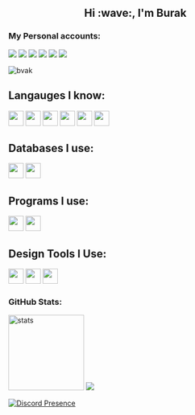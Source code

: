 <h2 align="center">Hi :wave:, I'm Burak</h2>
<h3>My Personal accounts:</h3>
<p align="left">
<a href="https://discord.com/users/470548458072440842" target"blank_"><img src="https://img.shields.io/badge/discord%20-7289DA.svg?&style=for-the-badge&logo=discord&logoColor=white"></a>
<a href="https://instagram.com/3.10.00s" target"blank_"><img src="https://img.shields.io/badge/INSTAGRAM%20-DC3175.svg?&style=for-the-badge&logo=instagram&logoColor=white"></a>
<a href="https://open.spotify.com/user/9tmyd4phnj1ca04ojccpnndu4" target"blank_"><img src="https://img.shields.io/badge/Spotify-1ED760?&style=for-the-badge&logo=spotify&logoColor=white"></a>
<a href="https://medium.com/@burakyabgu" target"blank_"><img src="https://img.shields.io/badge/medium-%2312100E.svg?&style=for-the-badge&logo=medium&logoColor=white"></a>
<a href="https://twitter.com/burakyabguu" target"blank_"><img src="https://img.shields.io/badge/twitter-%231DA1F2.svg?&style=for-the-badge&logo=twitter&logoColor=white"></a>
<a href = "mailto:burakyabgu@gmail.com"> <img src ="https://img.shields.io/badge/Gmail-D14836?style=for-the-badge&logo=gmail&logoColor=white"></a>

  
</p>
  
<img src="https://komarev.com/ghpvc/?username=burakyabgu&label=Ziyaretçi%20Sayısı&color=37F613" alt="bvak" />

## Langauges I know:

<code><img height="30" src="https://camo.githubusercontent.com/7bb8a185dec2fc30ca43e4b63cbaba213034b14191e097be7fee58884a5599a8/68747470733a2f2f616b6966393734382e6d652f6261646765732f707974686f6e2e737667"></code>
<code><img height="30" src="https://img.shields.io/badge/Java%20-red.svg?&style=for-the-badge&logo=java&logoColor=white"></code>
<code><img height="30" src="https://camo.githubusercontent.com/e988dbddd23f51aed1cafbc52871a54b98a997c8d9750623a7f2c1b7d359bcf4/68747470733a2f2f616b6966393734382e6d652f6261646765732f68746d6c352e737667"></code>
<code><img height="30" src="https://camo.githubusercontent.com/8b392ec84f9229dfc01109f07f3f50e5226423eef27cb4ca599df4737f9a072b/68747470733a2f2f616b6966393734382e6d652f6261646765732f637373332e737667"></code>
<code><img height="30" src="https://img.shields.io/badge/javascript%20-F7DF1E.svg?&style=for-the-badge&logo=javascript&logoColor=black"></code>
<code><img height="30" src="https://camo.githubusercontent.com/bafa2e5e59b4b608031674d733fd0d1bf940c579785b463d113abde6f6e4f3e0/68747470733a2f2f616b6966393734382e6d652f6261646765732f6a736f6e2e737667"></code>


## Databases I use:

<code><img height="30" src="https://img.shields.io/badge/mysql%20%20-black.svg?&style=for-the-badge&logo=mysql&logoColor=white"></code>
<code><img height="30" src="https://img.shields.io/badge/mongodb%20%20-lightgreen.svg?&style=for-the-badge&logo=mongodb&logoColor=white"></code>


## Programs I use:
<code><img height="30" src="https://camo.githubusercontent.com/4fd0df1ee5fa900971e661d2a3cc69588aa1052ff4848a4041fd8db6507a936a/68747470733a2f2f616b6966393734382e6d652f6261646765732f7673632e737667"></code>
<code><img height="30" src="https://img.shields.io/badge/intellij%20idea%20%20-black.svg?&style=for-the-badge&logo=intellij-idea&logoColor=white"></code>

 ## Design Tools I Use:
 <code><a href="https://www.adobe.com/tr/products/photoshop.html"><img height="30" src="https://upload.wikimedia.org/wikipedia/commons/thumb/a/af/Adobe_Photoshop_CC_icon.svg/1200px-Adobe_Photoshop_CC_icon.svg.png"></a></code>
<code><a href="https://www.adobe.com/tr/products/photoshop.html"><img height="30" src="https://upload.wikimedia.org/wikipedia/commons/thumb/4/48/Adobe_InDesign_CC_icon.svg/800px-Adobe_InDesign_CC_icon.svg.png"></a></code>
<code><a href="https://www.adobe.com/tr/products/illustrator.html"><img height="30" src="https://upload.wikimedia.org/wikipedia/commons/thumb/f/fb/Adobe_Illustrator_CC_icon.svg/1200px-Adobe_Illustrator_CC_icon.svg.png"></a></code>

<h3 align="left">GitHub Stats:</h3>
<p align="left"><img src="https://github-readme-stats.vercel.app/api?username=burakyabgu&count_private=true&show_icons=true&theme=dark&hide_border=true" width="%100" height="150px" alt="stats" />
 <img src="https://github-readme-stats.vercel.app/api/top-langs/?username=burakyabgu&layout=compact&theme=dark&hide_border=true" />

[![Discord Presence](https://lanyard-profile-readme.vercel.app/api/470548458072440842)](https://discord.com/users/470548458072440842)
